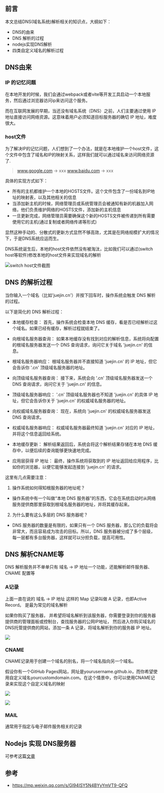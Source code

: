 ## 前言

本文总结DNS(域名系统)解析相关的知识点，大纲如下：

- DNS的由来
- DNS 解析的过程
- nodejs实现DNS解析
- 四类自定义域名的解析过程

## DNS由来

### IP 的记忆问题

在本地开发的时候，我们会通过webpack或者vite等开发工具启动一个本地服务，然后通过浏览器访问ip来访问这个服务。

而在互联网发展的早期，当还没有域名系统（DNS）之前，人们主要通过使用 IP 地址直接访问网络资源。这意味着用户必须知道目标服务器的确切 IP 地址，难度很大。

### host文件

为了解决IP的记忆问题，人们想到了一个办法，就是在本地维护一个host文件，这个文件中包含了域名和IP的映射关系，这样我们就可以通过域名来访问网络资源了.

> www.google.com ->  xxx
> www.baidu.com -> xxx

具体的实现方式如下：

- 所有的主机都维护一个本地的HOSTS文件。这个文件包含了一份域名到IP地址的映射表，以及其他相关的信息
- 当添加新主机的时候，网络管理员或系统管理员会被通知有新的机器加入网络，他们负责维护网络的HOSTS文件，添加新的主机信息
- 一旦更新完成，网络管理员需要确保这个新的HOSTS文件被传递到所有需要使用它的主机(通过复制或者网络传递等形式)

显然这种手动的、分散式的更新方式显然不够高效，尤其是在网络规模扩大的情况下，于是DNS系统应运而生。

DNS系统诞生后，本地的host文件依然没有被淘汰，比如我们可以通过(switch host等软件)修改本地的host文件来实现域名的解析

![switch host文件截图](https://cdn.jsdelivr.net/gh/chenxiaoyao6228/cloudimg@main/2023/switch-host-snapshot.png)


##  DNS 的解析过程

当你输入一个域名（比如'juejin.cn'）并按下回车时，操作系统会触发 DNS 解析的过程。

以下是简化的 DNS 解析过程：

- 本地缓存检查： 首先，操作系统会检查本地 DNS 缓存，看是否已经解析过这个域名。如果已经有缓存，解析过程就结束了。

- 向根域名服务器查询： 如果本地缓存没有找到对应的解析信息，系统将向配置的根域名服务器发送一个 DNS 查询请求，询问它关于域名 'juejin.cn' 的信息。

- 根域名服务器响应： 根域名服务器并不直接知道 'juejin.cn' 的 IP 地址，但它会告诉你 '.cn' 顶级域名服务器的地址。

- 向顶级域名服务器查询： 接下来，系统会向 '.cn' 顶级域名服务器发送一个 DNS 查询请求，询问它关于 'juejin.cn' 的信息。

- 顶级域名服务器响应： '.cn' 顶级域名服务器也不知道 'juejin.cn' 的具体 IP 地址，但它会告诉你关于 'juejin.cn' 的权威域名服务器的地址。

- 向权威域名服务器查询： 现在，系统向 'juejin.cn' 的权威域名服务器发送 DNS 查询请求。

- 权威域名服务器响应： 权威域名服务器最终知道 'juejin.cn' 对应的 IP 地址，并将这个信息返回给系统。

- 本地缓存更新： 解析结果返回后，系统会将这个解析结果存储在本地 DNS 缓存中，以便后续的查询能够更快速地完成。

- 应用层获得 IP 地址： 最终，操作系统将获取到的 IP 地址返回给应用程序，比如你的浏览器，以便它能够发起连接到 'juejin.cn' 的请求。


这里有几点需要注意：

1. 操作系统如何得知根服务器的地址呢？
   
 - 操作系统中有一个叫做“本地 DNS 服务器”的东西，它会在系统启动时从网络服务提供商那里获取到根域名服务器的地址，并将其缓存起来。

2. 为什么要有这么多层的 DNS 服务器呢？
 
 - DNS 服务器的数量是有限的，如果只有一个 DNS 服务器，那么它的负载将会非常大，而且容易成为攻击的目标。所以，DNS 服务器被分成了多个层级，每一层都有多台服务器，这样就可以分担负载，提高可用性。


## DNS 解析CNAME等

DNS 解析服务并不单单只有 域名 -> IP 地址一个功能，还能解析邮件服务器、CNAME 配置等


### A记录

上面一直在说的 域名 -> IP 地址 这样的 Map 记录叫做 A 记录，也即Active Record。 是最为常见的域名解析

如果你购买了服务器， 并希望将域名解析到该服务器，你需要登录到你的服务器提供商的管理面板或控制台，查找服务器的公网IP地址， 然后进入你购买域名的DNS托管提供商的网站，添加一条 A 记录，将域名解析到你的服务器 IP 地址。

![](https://cdn.jsdelivr.net/gh/chenxiaoyao6228/cloudimg@main/2023/dns-add-record.png)

### CNAME

CNAME记录用于创建一个域名的别名，将一个域名指向另一个域名。

假设你有一个GitHub Pages网站，网址是yourusername.github.io，而你希望使用自定义域名yourcustomdomain.com。在这个情景中，你可以使用CNAME记录来实现这个自定义域名的映射

![](https://cdn.jsdelivr.net/gh/chenxiaoyao6228/cloudimg@main/2023/github-cname-dns-setting.png)

![](https://cdn.jsdelivr.net/gh/chenxiaoyao6228/cloudimg@main/2023/cname-github-page.png)

### MAIL

通常用于指定与电子邮件服务相关的记录


## Nodejs 实现 DNS服务器

可参考这篇[文章](https://mp.weixin.qq.com/s/Gl94ISY5N4BYyYmVT9-QFQ)

## 参考

- https://mp.weixin.qq.com/s/Gl94ISY5N4BYyYmVT9-QFQ
